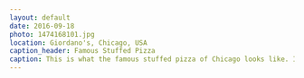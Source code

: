```yaml
---
layout: default
date: 2016-09-18
photo: 1474168101.jpg
location: Giordano's, Chicago, USA
caption_header: Famous Stuffed Pizza
caption: This is what the famous stuffed pizza of Chicago looks like. It is basically a normal pizza with tomato sauce, cheese, mushrooms and onions but with 10 times too much ingredient that it looks like a quiche. It is actually very tasty but also very fat!
---
```

